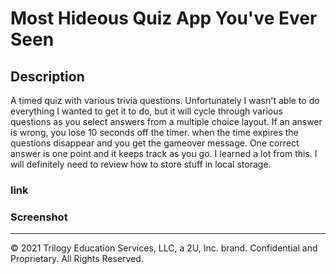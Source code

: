 # Most Hideous Quiz App You've Ever Seen

## Description 
A timed quiz with various trivia questions. Unfortunately I wasn't able to do everything I wanted to get it to do, but it will cycle through various questions as you select answers from a multiple choice layout. If an answer is wrong, you lose 10 seconds off the timer. when the time expires the questions disappear and you get the gameover message. One correct answer is one point and it keeps track as you go. I learned a lot from this. I will definitely need to review how to store stuff in local storage.

### link

### Screenshot


---

© 2021 Trilogy Education Services, LLC, a 2U, Inc. brand. Confidential and Proprietary. All Rights Reserved.
